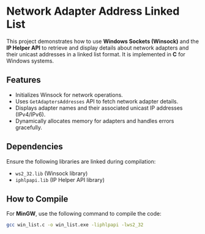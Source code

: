 # Network Adapter Address Linked List

This project demonstrates how to use **Windows Sockets (Winsock)** and the **IP Helper API** to retrieve and display details about network adapters and their unicast addresses in a linked list format. It is implemented in **C** for Windows systems.

## Features
- Initializes Winsock for network operations.
- Uses `GetAdaptersAddresses` API to fetch network adapter details.
- Displays adapter names and their associated unicast IP addresses (IPv4/IPv6).
- Dynamically allocates memory for adapters and handles errors gracefully.

## Dependencies
Ensure the following libraries are linked during compilation:
- `ws2_32.lib` (Winsock library)
- `iphlpapi.lib` (IP Helper API library)

## How to Compile
For **MinGW**, use the following command to compile the code:
```bash
gcc win_list.c -o win_list.exe -liphlpapi -lws2_32
